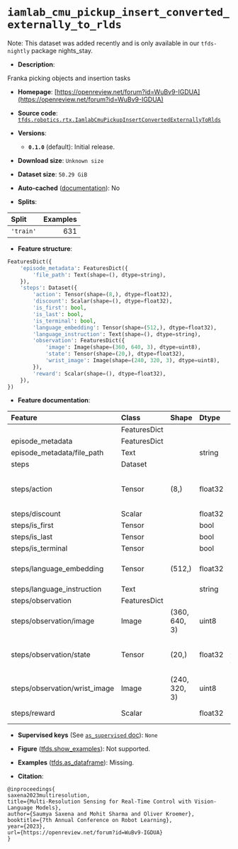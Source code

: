 <div itemscope itemtype="http://schema.org/Dataset">
  <div itemscope itemprop="includedInDataCatalog" itemtype="http://schema.org/DataCatalog">
    <meta itemprop="name" content="TensorFlow Datasets" />
  </div>
  <meta itemprop="name" content="iamlab_cmu_pickup_insert_converted_externally_to_rlds" />
  <meta itemprop="description" content="Franka picking objects and insertion tasks&#10;&#10;To use this dataset:&#10;&#10;```python&#10;import tensorflow_datasets as tfds&#10;&#10;ds = tfds.load(&#x27;iamlab_cmu_pickup_insert_converted_externally_to_rlds&#x27;, split=&#x27;train&#x27;)&#10;for ex in ds.take(4):&#10;  print(ex)&#10;```&#10;&#10;See [the guide](https://www.tensorflow.org/datasets/overview) for more&#10;informations on [tensorflow_datasets](https://www.tensorflow.org/datasets).&#10;&#10;" />
  <meta itemprop="url" content="https://www.tensorflow.org/datasets/catalog/iamlab_cmu_pickup_insert_converted_externally_to_rlds" />
  <meta itemprop="sameAs" content="https://openreview.net/forum?id=WuBv9-IGDUA" />
  <meta itemprop="citation" content="@inproceedings{&#10;saxena2023multiresolution,&#10;title={Multi-Resolution Sensing for Real-Time Control with Vision-Language Models},&#10;author={Saumya Saxena and Mohit Sharma and Oliver Kroemer},&#10;booktitle={7th Annual Conference on Robot Learning},&#10;year={2023},&#10;url={https://openreview.net/forum?id=WuBv9-IGDUA}&#10;}" />
</div>

# `iamlab_cmu_pickup_insert_converted_externally_to_rlds`


Note: This dataset was added recently and is only available in our
`tfds-nightly` package
<span class="material-icons" title="Available only in the tfds-nightly package">nights_stay</span>.

*   **Description**:

Franka picking objects and insertion tasks

*   **Homepage**:
    [https://openreview.net/forum?id=WuBv9-IGDUA](https://openreview.net/forum?id=WuBv9-IGDUA)

*   **Source code**:
    [`tfds.robotics.rtx.IamlabCmuPickupInsertConvertedExternallyToRlds`](https://github.com/tensorflow/datasets/tree/master/tensorflow_datasets/robotics/rtx/rtx.py)

*   **Versions**:

    *   **`0.1.0`** (default): Initial release.

*   **Download size**: `Unknown size`

*   **Dataset size**: `50.29 GiB`

*   **Auto-cached**
    ([documentation](https://www.tensorflow.org/datasets/performances#auto-caching)):
    No

*   **Splits**:

Split     | Examples
:-------- | -------:
`'train'` | 631

*   **Feature structure**:

```python
FeaturesDict({
    'episode_metadata': FeaturesDict({
        'file_path': Text(shape=(), dtype=string),
    }),
    'steps': Dataset({
        'action': Tensor(shape=(8,), dtype=float32),
        'discount': Scalar(shape=(), dtype=float32),
        'is_first': bool,
        'is_last': bool,
        'is_terminal': bool,
        'language_embedding': Tensor(shape=(512,), dtype=float32),
        'language_instruction': Text(shape=(), dtype=string),
        'observation': FeaturesDict({
            'image': Image(shape=(360, 640, 3), dtype=uint8),
            'state': Tensor(shape=(20,), dtype=float32),
            'wrist_image': Image(shape=(240, 320, 3), dtype=uint8),
        }),
        'reward': Scalar(shape=(), dtype=float32),
    }),
})
```

*   **Feature documentation**:

Feature                       | Class        | Shape         | Dtype   | Description
:---------------------------- | :----------- | :------------ | :------ | :----------
                              | FeaturesDict |               |         |
episode_metadata              | FeaturesDict |               |         |
episode_metadata/file_path    | Text         |               | string  | Path to the original data file.
steps                         | Dataset      |               |         |
steps/action                  | Tensor       | (8,)          | float32 | Robot action, consists of [3x end-effector position, 4x end-effector quaternion, 1x gripper open/close].
steps/discount                | Scalar       |               | float32 | Discount if provided, default to 1.
steps/is_first                | Tensor       |               | bool    |
steps/is_last                 | Tensor       |               | bool    |
steps/is_terminal             | Tensor       |               | bool    |
steps/language_embedding      | Tensor       | (512,)        | float32 | Kona language embedding. See https://tfhub.dev/google/universal-sentence-encoder-large/5
steps/language_instruction    | Text         |               | string  | Language Instruction.
steps/observation             | FeaturesDict |               |         |
steps/observation/image       | Image        | (360, 640, 3) | uint8   | Main camera RGB observation.
steps/observation/state       | Tensor       | (20,)         | float32 | Robot state, consists of [7x robot joint angles, 1x gripper status, 6x joint torques, 6x end-effector force].
steps/observation/wrist_image | Image        | (240, 320, 3) | uint8   | Wrist camera RGB observation.
steps/reward                  | Scalar       |               | float32 | Reward if provided, 1 on final step for demos.

*   **Supervised keys** (See
    [`as_supervised` doc](https://www.tensorflow.org/datasets/api_docs/python/tfds/load#args)):
    `None`

*   **Figure**
    ([tfds.show_examples](https://www.tensorflow.org/datasets/api_docs/python/tfds/visualization/show_examples)):
    Not supported.

*   **Examples**
    ([tfds.as_dataframe](https://www.tensorflow.org/datasets/api_docs/python/tfds/as_dataframe)):
    Missing.

*   **Citation**:

```
@inproceedings{
saxena2023multiresolution,
title={Multi-Resolution Sensing for Real-Time Control with Vision-Language Models},
author={Saumya Saxena and Mohit Sharma and Oliver Kroemer},
booktitle={7th Annual Conference on Robot Learning},
year={2023},
url={https://openreview.net/forum?id=WuBv9-IGDUA}
}
```

